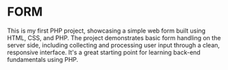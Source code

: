 # FORM
This is my first PHP project, showcasing a simple web form built using HTML, CSS, and PHP. The project demonstrates basic form handling on the server side, including collecting and processing user input through a clean, responsive interface.  It's a great starting point for learning back-end fundamentals using PHP.
